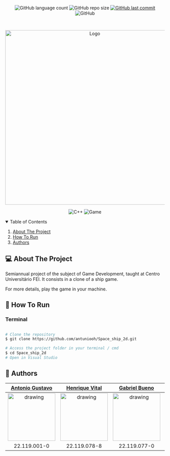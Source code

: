 <p align="center">
  <img alt="GitHub language count" src="https://img.shields.io/github/languages/count/antuniooh/Space_ship_2d">

  <img alt="GitHub repo size" src="https://img.shields.io/github/repo-size/antuniooh/Space_ship_2d">
  
  <a href="https://github.com/henriquevital00/pong-game/commits/master">
    <img alt="GitHub last commit" src="https://img.shields.io/github/last-commit/antuniooh/Space_ship_2d">
  </a>
  
   <img alt="GitHub" src="https://img.shields.io/github/license/antuniooh/Space_ship_2d">
</p>

<!-- PROJECT LOGO -->
<br />
<p align="center">
  <a href="https://github.com/antuniooh/Space_ship_2d">
    <img src="https://raw.githubusercontent.com/antuniooh/Space_ship_2d/main/Sprites/Assets/arkanoid.bmp" alt="Logo" width="550">
  </a>
</p>

<p align="center">
  <img alt="C++" src="https://img.shields.io/badge/C++-purple?style=for-the-badge&logo=c++#&logoColor=white"/>
  <img alt="Game" src="https://img.shields.io/badge/Game-orange?style=for-the-badge&logo=game&logoColor=white"/>
</p>


<!-- TABLE OF CONTENTS -->
<details open="open">
  <summary>Table of Contents</summary>
  <ol>
    <li>
      <a href="#-about-the-project">About The Project</a>
    </li>
    <li>
      <a href="#-how-to-run">How To Run</a>
    </li>
    <li>
      <a href="#-authors">Authors</a>
    </li>
  </ol>
</details>


<!-- ABOUT THE PROJECT -->
## 💻 About The Project
Semiannual project of the subject of Game Development, taught at Centro Universitário FEI. It consists in a clone of a ship game.

For more details, play the game in your machine.


<!-- HOW TO RUN -->
## 🚀 How To Run

### Terminal
```bash

# Clone the repository
$ git clone https://github.com/antuniooh/Space_ship_2d.git

# Access the project folder in your terminal / cmd
$ cd Space_ship_2d
# Open in Visual Studio 

```

## 🤖 Authors

[Antonio Gustavo](https://github.com/antuniooh)           |  [Henrique Vital](https://github.com/henriquevital00)           |  [Gabriel Bueno](https://github.com/GabrielBueno200)           |  [João Vitor Dias](https://github.com/JoaoDias-223)           |  [Weverson da Silva](https://github.com/WebisD)
:-------------------------:|:-------------------------:|:-------------------------:|:-------------------------:|:-------------------------:
<img src="https://avatars.githubusercontent.com/u/51217271?v=4" alt="drawing" width="150"/>  |  <img src="https://avatars.githubusercontent.com/u/48650626?v=4" alt="drawing" width="150"/>| <img src="https://avatars.githubusercontent.com/u/56837996?v=4" alt="drawing" width="150"/>  |  <img src="https://avatars.githubusercontent.com/u/63318342?v=4" alt="drawing" width="150"/>| <img src="https://avatars.githubusercontent.com/u/49571908?v=4" alt="drawing" width="150"/>
22.119.001-0 | 22.119.078-8 | 22.119.077-0 | 22.119.006-9 | 22.119.004-4
